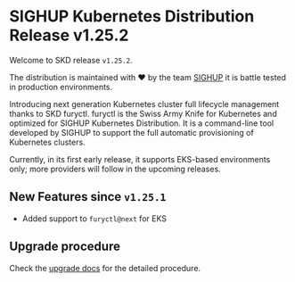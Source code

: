 # SIGHUP Kubernetes Distribution Release v1.25.2

Welcome to SKD release `v1.25.2`.

The distribution is maintained with ❤️ by the team [SIGHUP](https://sighup.io/) it is battle tested in production environments.

Introducing next generation Kubernetes cluster full lifecycle management thanks to SKD furyctl.
furyctl is the Swiss Army Knife for Kubernetes and optimized for SIGHUP Kubernetes Distribution.
It is a command-line tool developed by SIGHUP to support the full automatic provisioning of Kubernetes clusters.

Currently, in its first early release, it supports EKS-based environments only; more providers will follow in the upcoming releases.

## New Features since `v1.25.1`

- Added support to `furyctl@next` for EKS

## Upgrade procedure

Check the [upgrade docs](https://github.com/sighupio/furyctl/tree/main/docs/upgrades/kfd) for the detailed procedure.
